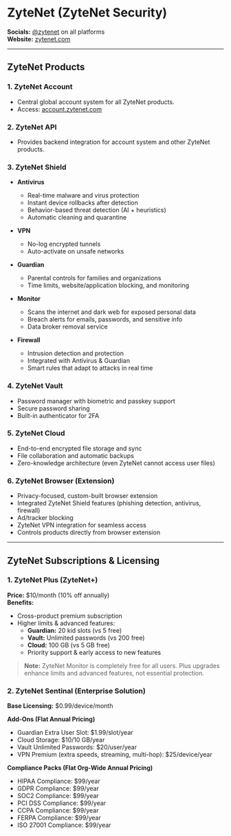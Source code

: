 # ZyteNet (ZyteNet Security)
**Socials:** [@zytenet](https://twitter.com/zytenet) on all platforms  
**Website:** [zytenet.com](https://zytenet.com)

---

## ZyteNet Products

### 1. ZyteNet Account
- Central global account system for all ZyteNet products.  
- Access: [account.zytenet.com](https://account.zytenet.com)

### 2. ZyteNet API
- Provides backend integration for account system and other ZyteNet products.

### 3. ZyteNet Shield
- **Antivirus**
  - Real-time malware and virus protection  
  - Instant device rollbacks after detection  
  - Behavior-based threat detection (AI + heuristics)  
  - Automatic cleaning and quarantine  

- **VPN**
  - No-log encrypted tunnels  
  - Auto-activate on unsafe networks  

- **Guardian**
  - Parental controls for families and organizations  
  - Time limits, website/application blocking, and monitoring  

- **Monitor**
  - Scans the internet and dark web for exposed personal data  
  - Breach alerts for emails, passwords, and sensitive info  
  - Data broker removal service  

- **Firewall**
  - Intrusion detection and protection  
  - Integrated with Antivirus & Guardian  
  - Smart rules that adapt to attacks in real time  

### 4. ZyteNet Vault
- Password manager with biometric and passkey support  
- Secure password sharing  
- Built-in authenticator for 2FA  

### 5. ZyteNet Cloud
- End-to-end encrypted file storage and sync  
- File collaboration and automatic backups  
- Zero-knowledge architecture (even ZyteNet cannot access user files)  

### 6. ZyteNet Browser (Extension)
- Privacy-focused, custom-built browser extension  
- Integrated ZyteNet Shield features (phishing detection, antivirus, firewall)  
- Ad/tracker blocking  
- ZyteNet VPN integration for seamless access  
- Controls products directly from browser extension  

---

## ZyteNet Subscriptions & Licensing

### 1. ZyteNet Plus (ZyteNet+)
**Price:** $10/month (10% off annually)  
**Benefits:**
- Cross-product premium subscription  
- Higher limits & advanced features:
  - **Guardian:** 20 kid slots (vs 5 free)  
  - **Vault:** Unlimited passwords (vs 200 free)  
  - **Cloud:** 100 GB (vs 5 GB free)  
  - Priority support & early access to new features  

> **Note:** ZyteNet Monitor is completely free for all users. Plus upgrades enhance limits and advanced features, not essential protection.

### 2. ZyteNet Sentinal (Enterprise Solution)
**Base Licensing:** $0.99/device/month  

**Add-Ons (Flat Annual Pricing)**
- Guardian Extra User Slot: $1.99/slot/year  
- Cloud Storage: $10/10 GB/year  
- Vault Unlimited Passwords: $20/user/year  
- VPN Premium (extra speeds, streaming, multi-hop): $25/device/year  

**Compliance Packs (Flat Org-Wide Annual Pricing)**
- HIPAA Compliance: $99/year  
- GDPR Compliance: $99/year  
- SOC2 Compliance: $99/year  
- PCI DSS Compliance: $99/year  
- CCPA Compliance: $99/year  
- FERPA Compliance: $99/year  
- ISO 27001 Compliance: $99/year